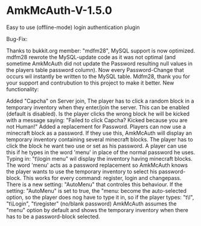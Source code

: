 # AmkMcAuth-V-1.5.0
Easy to use (offline-mode) login authentication plugin

Bug-Fix: 

Thanks to bukkit.org member: "mdfm28", MySQL support is now optimized. mdfm28 rewrote the MySQL-update code as it was not optimal (and sometime AmkMcAuth did not update the Password resulting null values in the players table password column). Now every Password-Change that occurs wil instantly be written to the MySQL table. 
Mdfm28, thank you for your support and contrubution to this project to make it better.
New functionality: 

Added "Capcha" on Server join, The player has to click a random block in a temporary inventory when they enter/join the server. This can be enabled (default is disabled). Is the player clicks the wrong block he will be kicked with a message saying: "Failed to click Capcha? Kicked because you are not Human!"
Added a replacement for Password. Players can now use a minecraft block as a password. If they use this, AmkMcAuth will display an temporary inventory containing several minecraft blocks. The player has to click the block he want two use or set as his password. A player can use this if he types in the word 'menu' in place of the normal password he uses.
Typing in: "t\login menu"  wil display the inventory having minecraft blocks. The word 'menu' acts as a password replacement so AmkMcAuth knows the player wants to use the temporary  inventory to select his password-block.  This works for every command: register, login and changepass.
There is a new setting: "AutoMenu" that controles this behaviour. If the setting: "AutoMenu" is set to true, the "menu: become the auto-selected option, so the player does nog have to type it in, so if the player types: "t\l", "t\Login", "t\register" (no/blank password) AmkMcAuth assumes the "menu" option by default and shows the temporary inventory when there has to be a password-block selected.
